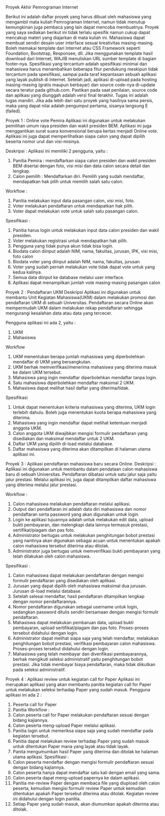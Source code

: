 Proyek Akhir Pemrograman Internet

Berikut ini adalah daftar proyek yang harus dibuat oleh mahasiswa yang mengambil mata kuliah Pemrograman Internet, namun tidak menutup kemungkinan juga pembaca yang lain dapat mencoba membuatnya.
Proyek yang saya sediakan berikut ini tidak terlalu spesifik namun cukup dapat mencakup materi yang diajarkan di mata kuliah ini.  Mahasiswa dapat membuat sendiri desain user interface sesuai kreativitas masing-masing. Boleh memakai template dari Internet atau CSS Framework seperti Foundation, Bootstrap, Responsee, dll. Jika menggunakan template hasil download dari Internet, WAJIB menuliskan URL sumber template di bagian footer-nya.
Spesifikasi yang tercantum adalah spesifikasi minimal dan mahasiswa harus menambahkan beberapa fitur pendukung meskipun tidak tercantum pada spesifikasi, sampai pada taraf kepantasan sebuah aplikasi yang layak publish di Internet.
Setelah jadi, aplikasi di-upload pada hosting masing-masing (gratis maupun berbayar) dan source code-nya di-update secara teratur pada github.com. Pastikan pada saat penilaian, source code dan aplikasi yang diunggah adalah versi final terakhir.
Tugas ini adalah tugas mandiri. Jika ada lebih dari satu proyek yang hasilnya sama persis, maka yang dapat nilai adalah pengumpul pertama, sisanya langsung E (failed).

Proyek 1 : Online vote Pemira
Aplikasi ini digunakan untuk melakukan pemilihan umum raya presiden dan wakil presiden BEM.  Aplikasi ini juga menggantikan surat suara konvensional berupa kertas menjadi Online vote. Aplikasi ini juga dapat memperlihatkan siapa calon yang dapat dipilih beserta nomor urut dan visi-misinya. 

Deskripsi :
Aplikasi ini memiliki 2 pengguna, yaitu :

1.	Panitia Pemira : mendaftarkan siapa calon presiden dan wakil presiden BEM disertai dengan foto, visi misi dan data calon secara detail dan lengkap.
2.	Calon pemilih : Mendaftarkan diri. Pemilih yang sudah mendaftar, mendapatkan hak pilih untuk memilih salah satu calon.

Workflow :
1.	Panitia melakukan input data pasangan calon, visi misi, foto.
2.	Voter melakukan pendaftaran untuk mendapatkan hak pilih.
3.	Voter dapat melakukan vote untuk salah satu pasangan calon.

Spesifikasi :
1. Panitia harus login untuk melakukan input data calon presiden dan wakil presiden.
2. Voter melakukan registrasi untuk mendapatkan hak pilih.
3. Pengguna yang tidak punya akun tidak bisa login.
4. Biodata calon diinput adalah NIM, nama, fakultas, jurusan, IPK, visi misi, foto calon
5. Biodata voter yang diinput adalah NIM, nama, fakultas, jurusan
6. Voter yang sudah pernah melakukan vote tidak dapat vote untuk yang kedua kalinya.
7. Semua data diinput ke database melalui user interface.
8. Aplikasi dapat menampilkan jumlah vote masing-masing pasangan calon

Proyek 2 : Pendaftaran UKM
Deskripsi
Aplikasi ini digunakan untuk membantu Unit Kegiatan Mahasiswa(UKM) dalam melakukan promosi dan pendaftaran UKM di sebuah Universitas. Pendaftaran secara Online akan mempermudah UKM dalam melakukan rekap pendaftaran sehingga mengurangi kesalahan data atau data yang tercecer.

Pengguna aplikasi ini ada 2, yaitu :
1.	UKM
2.	Mahasiswa

Workflow 
1. UKM menentukan berapa jumlah mahasiswa yang diperbolehkan mendaftar di UKM yang bersangkutan.
2. UKM berhak memverifikasi/menerima mahasiswa yang diterima masuk ke dalam UKM tersebut.
3. Mahasiswa yang ingin mendaftar diperbolehkan mendaftar tanpa login.
4. Satu mahasiswa diperbolehkan mendaftar maksimal 2 UKM.
5. Mahasiswa dapat melihat hasil daftar yang diterima/tidak.

Spesifikasi 
1. Untuk dapat menentukan kriteria mahasiswa yang diterima, UKM login terlebih dahulu. Boleh juga menentukan kuota berapa mahasiswa yang diterima.
2. Mahasiswa yang ingin mendaftar dapat melihat ketentuan menjadi anggota UKM.
3. Calon anggota UKM diwajibkan mengisi formulir pendaftaran yang disediakan dan maksimal mendaftar untuk 2 UKM.
4. Daftar UKM yang dipilih di-load melalui database.
5. Daftar mahasiswa yang diterima akan ditampilkan di halaman utama aplikasi ini.
 
Proyek 3 : Aplikasi pendaftaran mahasiswa baru secara Online. 
Deskripsi :
Aplikasi ini digunakan untuk membantu dalam pendataan calon mahasiswa baru di sebuah Universitas. Pendaftaran dibatasi untuk satu jalur saja yaitu jalur prestasi. Melalui aplikasi ini, juga dapat ditampilkan daftar mahasiswa yang diterima melalui jalur prestasi.


Workflow :
1. Calon mahasiswa melakukan pendaftaran melalui aplikasi.
2. Output dari pendaftaran ini adalah data diri mahasiswa dan nomor pendaftaran serta password yang akan digunakan untuk login.
3. Login ke aplikasi tujuannya adalah untuk melakukan edit data, upload bukti pembayaran, dan melengkapi data lainnya termasuk prestasi, sertifikat/piagam dan pas foto.
4. Administrator bertugas untuk melakukan penghitungan bobot prestasi yang nantinya akan digunakan sebagai acuan untuk menentukan apakah calon mahasiswa tersebut diterima atau ditolak.
5. Administrator juga bertugas untuk memverifikasi bukti pembayaran yang telah dilakukan oleh calon mahasiswa.

Spesifikasi :
1. Calon mahasiswa dapat melakukan pendaftaran dengan mengisi formulir pendaftaran yang disediakan oleh aplikasi.
2. Jurusan yang dapat dipilih oleh mahasiswa maksimal dua jurusan. Jurusan di-load melalui database.
3. Setelah selesai mendaftar, hasil pendaftaran ditampilkan lengkap dengan nomor pendaftarannya. 
4. Nomor pendaftaran digunakan sebagai username untuk login, sedangkan password ditulis sendiri bersamaan dengan mengisi formulir pendaftaran.
5. Mahasiswa dapat melakukan pembaruan data, upload bukti pembayaran, upload sertifikat/piagam dan pas foto. Proses-proses tersebut didahului dengan login.
6. Administrator dapat melihat siapa saja yang telah mendaftar, melakukan penghitungan bobot prestasi, verifikasi pembayaran calon mahasiswa. Proses-proses tersebut didahului dengan login.
7. Mahasiswa yang telah membayar dan diverifikasi pembayarannya, berhak mengikuti seleksi administratif yaitu penghitungan bobot prestasi. Jika tidak membayar biaya pendaftaran, maka tidak diikutkan pada seleksi administratif.


Proyek 4 : Aplikasi review untuk kegiatan call for Paper
Aplikasi ini merupakan aplikasi yang akan membantu panitia kegiatan call for Paper untuk melakukan seleksi terhadap Paper yang sudah masuk.
Pengguna aplikasi ini ada 2 :
1.	Peserta call for Paper
2.	Panitia
Workflow :
1.	Calon peserta call for Paper melakukan pendaftaran sesuai dengan bidang kajiannya.
2.	Calon peserta meng-upload Paper melalui aplikasi. 
3.	Panitia login untuk memeriksa siapa saja yang sudah mendaftar pada kegiatan tersebut.
4.	Panitia dapat melakukan review terhadap Paper yang sudah masuk untuk ditentukan Paper mana yang layak atau tidak layak.
5.	Panita mengumumkan hasil Paper yang diterima dan ditolak ke halaman utama aplikasi.
Spesifikasi :
1.	Calon peserta mendaftar dengan mengisi formulir pendaftaran sesuai dengan bidang kajiannya.
2.	Calon peserta hanya dapat mendaftar satu kali dengan email yang sama.
3.	Calon peserta dapat meng-upload papernya ke dalam aplikasi.
4.	Panitia me-review Paper dengan membaca file yang diupload oleh calon peserta, kemudian mengisi formulir review Paper untuk kemudian ditentukan apakah Paper tersebut diterima atau ditolak. Kegiatan review ini didahului dengan login panitia.
5.	Setiap Paper yang sudah masuk, akan diumumkan apakah diterima atau ditolak.

